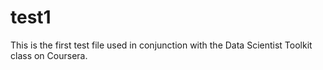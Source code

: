 test1
=====

This is the first test file used in conjunction with the Data Scientist Toolkit class on Coursera. 

